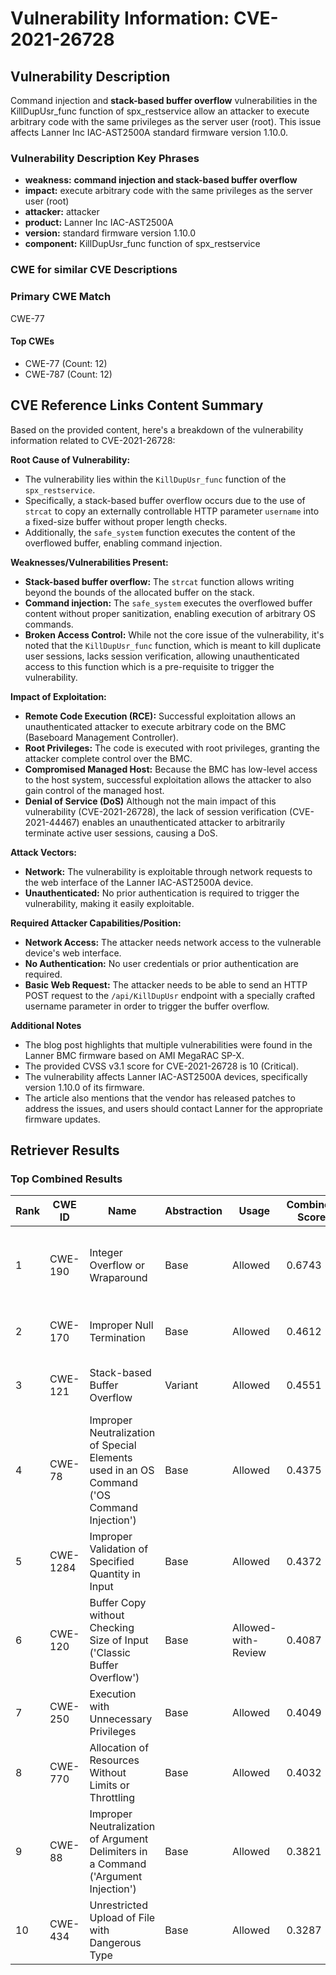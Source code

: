 # Vulnerability Information: CVE-2021-26728

## Vulnerability Description
Command injection and **stack-based buffer overflow** vulnerabilities in the KillDupUsr_func function of spx_restservice allow an attacker to execute arbitrary code with the same privileges as the server user (root). This issue affects Lanner Inc IAC-AST2500A standard firmware version 1.10.0.

### Vulnerability Description Key Phrases
- **weakness:** **command injection and stack-based buffer overflow**
- **impact:** execute arbitrary code with the same privileges as the server user (root)
- **attacker:** attacker
- **product:** Lanner Inc IAC-AST2500A
- **version:** standard firmware version 1.10.0
- **component:** KillDupUsr_func function of spx_restservice

### CWE for similar CVE Descriptions
### Primary CWE Match
CWE-77

#### Top CWEs
- CWE-77 (Count: 12)
- CWE-787 (Count: 12)

## CVE Reference Links Content Summary
Based on the provided content, here's a breakdown of the vulnerability information related to CVE-2021-26728:

**Root Cause of Vulnerability:**
- The vulnerability lies within the `KillDupUsr_func` function of the `spx_restservice`.
- Specifically, a stack-based buffer overflow occurs due to the use of `strcat` to copy an externally controllable HTTP parameter `username` into a fixed-size buffer without proper length checks.
- Additionally, the `safe_system` function executes the content of the overflowed buffer, enabling command injection.

**Weaknesses/Vulnerabilities Present:**
- **Stack-based buffer overflow:** The `strcat` function allows writing beyond the bounds of the allocated buffer on the stack.
- **Command injection:** The `safe_system` executes the overflowed buffer content without proper sanitization, enabling execution of arbitrary OS commands.
- **Broken Access Control:** While not the core issue of the vulnerability, it's noted that the `KillDupUsr_func` function, which is meant to kill duplicate user sessions, lacks session verification, allowing unauthenticated access to this function which is a pre-requisite to trigger the vulnerability.

**Impact of Exploitation:**
- **Remote Code Execution (RCE):** Successful exploitation allows an unauthenticated attacker to execute arbitrary code on the BMC (Baseboard Management Controller).
- **Root Privileges:** The code is executed with root privileges, granting the attacker complete control over the BMC.
- **Compromised Managed Host:** Because the BMC has low-level access to the host system, successful exploitation allows the attacker to also gain control of the managed host.
- **Denial of Service (DoS)** Although not the main impact of this vulnerability (CVE-2021-26728), the lack of session verification (CVE-2021-44467) enables an unauthenticated attacker to arbitrarily terminate active user sessions, causing a DoS.

**Attack Vectors:**
- **Network:** The vulnerability is exploitable through network requests to the web interface of the Lanner IAC-AST2500A device.
- **Unauthenticated:** No prior authentication is required to trigger the vulnerability, making it easily exploitable.

**Required Attacker Capabilities/Position:**
- **Network Access:** The attacker needs network access to the vulnerable device's web interface.
- **No Authentication:** No user credentials or prior authentication are required.
- **Basic Web Request:** The attacker needs to be able to send an HTTP POST request to the `/api/KillDupUsr` endpoint with a specially crafted username parameter in order to trigger the buffer overflow.

**Additional Notes**
- The blog post highlights that multiple vulnerabilities were found in the Lanner BMC firmware based on AMI MegaRAC SP-X.
- The provided CVSS v3.1 score for CVE-2021-26728 is 10 (Critical).
- The vulnerability affects Lanner IAC-AST2500A devices, specifically version 1.10.0 of its firmware.
- The article also mentions that the vendor has released patches to address the issues, and users should contact Lanner for the appropriate firmware updates.

## Retriever Results

### Top Combined Results

| Rank | CWE ID | Name | Abstraction | Usage | Combined Score | Retrievers | Individual Scores |
|------|--------|------|-------------|-------|---------------|------------|-------------------|
| 1 | CWE-190 | Integer Overflow or Wraparound | Base | Allowed | 0.6743 | dense, sparse, graph | dense: 0.574, sparse: 0.214, graph: 0.739 |
| 2 | CWE-170 | Improper Null Termination | Base | Allowed | 0.4612 | sparse, graph | sparse: 0.181, graph: 1.000 |
| 3 | CWE-121 | Stack-based Buffer Overflow | Variant | Allowed | 0.4551 | dense, sparse | dense: 0.670, sparse: 0.276 |
| 4 | CWE-78 | Improper Neutralization of Special Elements used in an OS Command ('OS Command Injection') | Base | Allowed | 0.4375 | dense, sparse | dense: 0.639, sparse: 0.206 |
| 5 | CWE-1284 | Improper Validation of Specified Quantity in Input | Base | Allowed | 0.4372 | sparse, graph | sparse: 0.213, graph: 0.882 |
| 6 | CWE-120 | Buffer Copy without Checking Size of Input ('Classic Buffer Overflow') | Base | Allowed-with-Review | 0.4087 | dense, sparse | dense: 0.600, sparse: 0.224 |
| 7 | CWE-250 | Execution with Unnecessary Privileges | Base | Allowed | 0.4049 | dense, sparse | dense: 0.596, sparse: 0.187 |
| 8 | CWE-770 | Allocation of Resources Without Limits or Throttling | Base | Allowed | 0.4032 | dense, sparse | dense: 0.589, sparse: 0.189 |
| 9 | CWE-88 | Improper Neutralization of Argument Delimiters in a Command ('Argument Injection') | Base | Allowed | 0.3821 | sparse, graph | sparse: 0.182, graph: 0.777 |
| 10 | CWE-434 | Unrestricted Upload of File with Dangerous Type | Base | Allowed | 0.3287 | sparse, graph | sparse: 0.180, graph: 0.631 |

